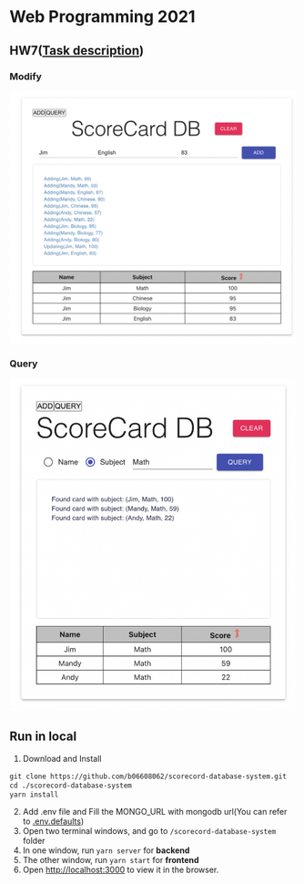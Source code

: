 # Web Programming 2021

## HW7([Task description](https://github.com/b06608062/scorecord-database-system/blob/master/hw7.pdf))
### Modify
![This is an image](https://github.com/b06608062/scorecord-database-system/blob/master/demo_image/截圖%202022-03-25%20下午7.54.37.png)
### Query
![This is an image](https://github.com/b06608062/scorecord-database-system/blob/master/demo_image/截圖%202022-03-25%20下午7.55.08.png)

## Run in local
1. Download and Install
```
git clone https://github.com/b06608062/scorecord-database-system.git
cd ./scorecord-database-system
yarn install
```
2. Add .env file and Fill the MONGO_URL with mongodb url(You can refer to [.env.defaults](https://github.com/b06608062/scorecord-database-system/blob/master/backend/.env.defaults))
4. Open two terminal windows, and go to ```/scorecord-database-system``` folder
5. In one window, run ```yarn server``` for **backend**
6. The other window, run ```yarn start``` for **frontend**
7. Open [http://localhost:3000](http://localhost:3000) to view it in the browser.
